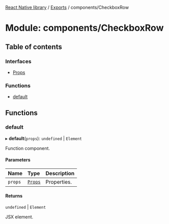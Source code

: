 [React Native library](../index.md) / [Exports](../modules.md) / components/CheckboxRow

# Module: components/CheckboxRow

## Table of contents

### Interfaces

- [Props](../interfaces/components_CheckboxRow.Props.md)

### Functions

- [default](components_CheckboxRow.md#default)

## Functions

### default

▸ **default**(`props`): `undefined` \| `Element`

Function component.

#### Parameters

| Name | Type | Description |
| :------ | :------ | :------ |
| `props` | [`Props`](../interfaces/components_CheckboxRow.Props.md) | Properties. |

#### Returns

`undefined` \| `Element`

JSX element.
